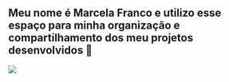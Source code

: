 ## Meu nome é Marcela Franco e utilizo esse espaço para minha organização e compartilhamento dos meu projetos desenvolvidos 👋

![](https://tenor.com/pt-BR/search/oi-stickers)

<!--
**Mah-zzy/Mah-zzy** is a ✨ _special_ ✨ repository because its `README.md` (this file) appears on your GitHub profile.

Here are some ideas to get you started:

- 🔭 I’m currently working on ...
- 🌱 I’m currently learning ...
- 👯 I’m looking to collaborate on ...
- 🤔 I’m looking for help with ...
- 💬 Ask me about ...
- 📫 How to reach me: ...
- 😄 Pronouns: ...
- ⚡ Fun fact: ...
-->
